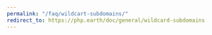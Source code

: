 ```yaml
---
permalink: "/faq/wildcart-subdomains/"
redirect_to: https://php.earth/doc/general/wildcard-subdomains
---
```

